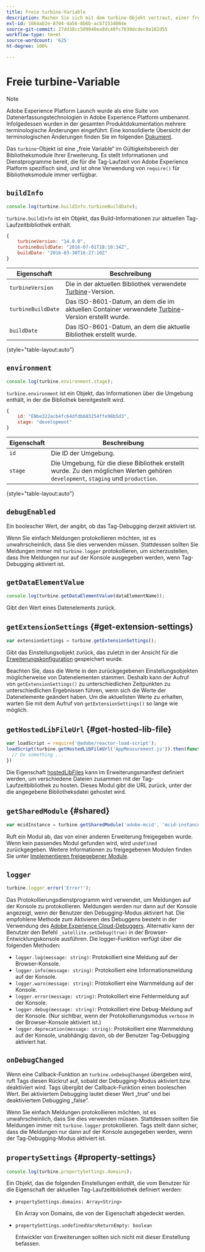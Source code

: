 ```yaml
---
title: Freie turbine-Variable
description: Machen Sie sich mit dem turbine-Objekt vertraut, einer freien Variablen, die Informationen und Dienstprogramme speziell für die Tag-Laufzeit in Adobe Experience Platform bereitstellt.
exl-id: 1664ab2e-8704-4a56-8b6b-acb71534084e
source-git-commit: 27dd38cc509040ea9dc40fc7030dcdec9a182d55
workflow-type: tm+mt
source-wordcount: '625'
ht-degree: 100%

---
```


# Freie turbine-Variable

>[!NOTE]
>
>Adobe Experience Platform Launch wurde als eine Suite von Datenerfassungstechnologien in Adobe Experience Platform umbenannt. Infolgedessen wurden in der gesamten Produktdokumentation mehrere terminologische Änderungen eingeführt. Eine konsolidierte Übersicht der terminologischen Änderungen finden Sie im folgenden [Dokument](../term-updates.md).

Das `turbine`-Objekt ist eine „freie Variable“ im Gültigkeitsbereich der Bibliotheksmodule Ihrer Erweiterung. Es stellt Informationen und Dienstprogramme bereit, die für die Tag-Laufzeit von Adobe Experience Platform spezifisch sind, und ist ohne Verwendung von `require()` für Bibliotheksmodule immer verfügbar.

## `buildInfo`

```js
console.log(turbine.buildInfo.turbineBuildDate);
```

`turbine.buildInfo` ist ein Objekt, das Build-Informationen zur aktuellen Tag-Laufzeitbibliothek enthält.

```js
{
    turbineVersion: "14.0.0",
    turbineBuildDate: "2016-07-01T18:10:34Z",
    buildDate: "2016-03-30T16:27:10Z"
}
```

| Eigenschaft | Beschreibung |
| --- | --- |
| `turbineVersion` | Die in der aktuellen Bibliothek verwendete [Turbine](https://www.npmjs.com/package/@adobe/reactor-turbine)-Version. |
| `turbineBuildDate` | Das ISO-8601-Datum, an dem die im aktuellen Container verwendete [Turbine](https://www.npmjs.com/package/@adobe/reactor-turbine)-Version erstellt wurde. |
| `buildDate` | Das ISO-8601-Datum, an dem die aktuelle Bibliothek erstellt wurde. |

{style=&quot;table-layout:auto&quot;}

## `environment`

```js
console.log(turbine.environment.stage);
```

`turbine.environment` ist ein Objekt, das Informationen über die Umgebung enthält, in der die Bibliothek bereitgestellt wird.

```js
{
    id: "ENbe322acb4fc64dfdb603254ffe98b5d3",
    stage: "development"
}
```

| Eigenschaft | Beschreibung |
| --- | --- |
| `id` | Die ID der Umgebung. |
| `stage` | Die Umgebung, für die diese Bibliothek erstellt wurde. Zu den möglichen Werten gehören `development`, `staging` und `production`. |

{style=&quot;table-layout:auto&quot;}

## `debugEnabled`

Ein boolescher Wert, der angibt, ob das Tag-Debugging derzeit aktiviert ist.

Wenn Sie einfach Meldungen protokollieren möchten, ist es unwahrscheinlich, dass Sie dies verwenden müssen. Stattdessen sollten Sie Meldungen immer mit `turbine.logger` protokollieren, um sicherzustellen, dass Ihre Meldungen nur auf der Konsole ausgegeben werden, wenn Tag-Debugging aktiviert ist.

## `getDataElementValue`

```js
console.log(turbine.getDataElementValue(dataElementName));
```

Gibt den Wert eines Datenelements zurück.

## `getExtensionSettings` {#get-extension-settings}

```js
var extensionSettings = turbine.getExtensionSettings();
```

Gibt das Einstellungsobjekt zurück, das zuletzt in der Ansicht für die [Erweiterungskonfiguration](./configuration.md) gespeichert wurde.

Beachten Sie, dass die Werte in den zurückgegebenen Einstellungsobjekten möglicherweise von Datenelementen stammen. Deshalb kann der Aufruf von `getExtensionSettings()` zu unterschiedlichen Zeitpunkten zu unterschiedlichen Ergebnissen führen, wenn sich die Werte der Datenelemente geändert haben. Um die aktuellsten Werte zu erhalten, warten Sie mit dem Aufruf von `getExtensionSettings()` so lange wie möglich.

## `getHostedLibFileUrl` {#get-hosted-lib-file}

```js
var loadScript = require('@adobe/reactor-load-script');
loadScript(turbine.getHostedLibFileUrl('AppMeasurement.js')).then(function() {
  // Do something ...
})
```

Die Eigenschaft [hostedLibFiles](./manifest.md) kann im Erweiterungsmanifest definiert werden, um verschiedene Dateien zusammen mit der Tag-Laufzeitbibliothek zu hosten. Dieses Modul gibt die URL zurück, unter der die angegebene Bibliotheksdatei gehostet wird.

## `getSharedModule` {#shared}

```js
var mcidInstance = turbine.getSharedModule('adobe-mcid', 'mcid-instance');
```

Ruft ein Modul ab, das von einer anderen Erweiterung freigegeben wurde. Wenn kein passendes Modul gefunden wird, wird `undefined` zurückgegeben. Weitere Informationen zu freigegebenen Modulen finden Sie unter [Implementieren freigegebener Module](./web/shared.md).

## `logger`

```js
turbine.logger.error('Error!');
```

Das Protokollierungsdienstprogramm wird verwendet, um Meldungen auf der Konsole zu protokollieren. Meldungen werden nur dann auf der Konsole angezeigt, wenn der Benutzer den Debugging-Modus aktiviert hat. Die empfohlene Methode zum Aktivieren des Debuggens besteht in der Verwendung des [Adobe Experience Cloud-Debuggers](https://chrome.google.com/webstore/detail/adobe-experience-cloud-de/ocdmogmohccmeicdhlhhgepeaijenapj?src=propaganda). Alternativ kann der Benutzer den Befehl `_satellite.setDebug(true)` in der Browser-Entwicklungskonsole ausführen. Die logger-Funktion verfügt über die folgenden Methoden:

* `logger.log(message: string)`: Protokolliert eine Meldung auf der Browser-Konsole.
* `logger.info(message: string)`: Protokolliert eine Informationsmeldung auf der Konsole.
* `logger.warn(message: string)`: Protokolliert eine Warnmeldung auf der Konsole.
* `logger.error(message: string)`: Protokolliert eine Fehlermeldung auf der Konsole.
* `logger.debug(message: string)`: Protokolliert eine Debug-Meldung auf der Konsole. (Nur sichtbar, wenn der Protokollierungsmodus `verbose` in der Browser-Konsole aktiviert ist.)
* `logger.deprecation(message: string)`: Protokolliert eine Warnmeldung auf der Konsole, unabhängig davon, ob der Benutzer Tag-Debugging aktiviert hat.

## `onDebugChanged`

Wenn eine Callback-Funktion an `turbine.onDebugChanged` übergeben wird, ruft Tags diesen Rückruf auf, sobald der Debugging-Modus aktiviert bzw. deaktiviert wird. Tags übergibt der Callback-Funktion einen booleschen Wert. Bei aktiviertem Debugging lautet dieser Wert „true“ und bei deaktiviertem Debugging „false“.

Wenn Sie einfach Meldungen protokollieren möchten, ist es unwahrscheinlich, dass Sie dies verwenden müssen. Stattdessen sollten Sie Meldungen immer mit `turbine.logger` protokollieren. Tags stellt dann sicher, dass die Meldungen nur dann auf der Konsole ausgegeben werden, wenn der Tag-Debugging-Modus aktiviert ist.

## `propertySettings` {#property-settings}

```js
console.log(turbine.propertySettings.domains);
```

Ein Objekt, das die folgenden Einstellungen enthält, die vom Benutzer für die Eigenschaft der aktuellen Tag-Laufzeitbibliothek definiert werden:

* `propertySettings.domains: Array<String>`

   Ein Array von Domains, die von der Eigenschaft abgedeckt werden.

* `propertySettings.undefinedVarsReturnEmpty: boolean`

   Entwickler von Erweiterungen sollten sich nicht mit dieser Einstellung befassen.
